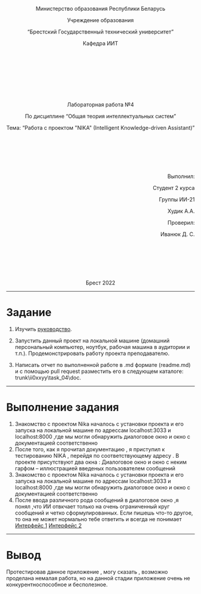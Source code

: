 <p align="center"> Министерство образования Республики Беларусь</p>
 <p align="center">Учреждение образования</p>
 <p align="center">“Брестский Государственный технический университет”</p>
 <p align="center">Кафедра ИИТ</p>
 <br><br><br><br><br><br><br>
 <p align="center">Лабораторная работа №4</p>
 <p align="center">По дисциплине “Общая теория интеллектуальных систем”</p>
 <p align="center">Тема: “Работа с проектом "NIKA" (Intelligent Knowledge-driven Assistant)”</p>
 <br><br><br><br><br>
 <p align="right">Выполнил:</p>
 <p align="right">Студент 2 курса</p>
 <p align="right">Группы ИИ-21</p>
 <p align="right">Худик А.А.</p>
 <p align="right">Проверил:</p>
 <p align="right">Иванюк Д. С.</p>
 <br><br><br><br><br>
 <p align="center">Брест 2022</p>


 ---

 # Задание

 1.  Изучить [руководство](https://github.com/ostis-apps/nika).

 2.  Запустить данный проект на локальной машине (домашний персональный компьютер, ноутбук, рабочая машина в аудитории и т.п.). Продемонстрировать работу проекта преподавателю.

 3.  Написать отчет по выполненной работе в .md формате (readme.md) и с помощью pull request разместить его в следующем каталоге: trunk\ii0xxyy\task_04\doc.

 ---
 # Выполнение задания
 1) Знакомство с проектом Nika началось с установки проекта и его  запуска на локальной машине   по адрессам localhost:3033 и localhost:8000 ,где мы могли обнаружить диалоговое окно и окно с документацией соответственно
 2) После того, как я прочитал документацию , я приступил к тестированию NIKA , перейдя  по соответствующему адресу . В проекте присутствуют два окна : Диалоговое окно и окно с неким гарфом – иллюстрацией введеных пользователем сообщений 
 1) Знакомство с проектом Nika началось с установки проекта и его  запуска на локальной машине   по адрессам localhost:3033 и localhost:8000 ,где мы могли обнаружить диалоговое окно и окно с документацией соответственно
 3) После ввода различного рода сообщений в диалоговое окно ,я понял ,что ИИ отвкчает только на очень ограниченный круг сообщений и четко сформулированных. Если пишешь что-то другое, то она не может нормально тебе ответить и всегда не понимает
[Интерфейс 1](images/1.png)
[Интерфейс 2](images/2.png)
 ---
 # Вывод 
 Протестировав данное приложение , могу сказать , возможно проделана немалая работа, но на данной стадии приложение очень не конкурентноспособное и бесполезное.
